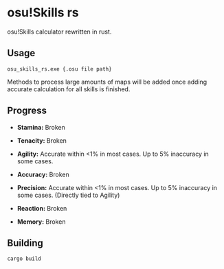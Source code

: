 # osu!Skills rs

osu!Skills calculator rewritten in rust.

## Usage

```
osu_skills_rs.exe {.osu file path}
```

Methods to process large amounts of maps will be added once adding accurate calculation for all skills is finished.

## Progress

- **Stamina:** Broken

- **Tenacity:** Broken

- **Agility:** Accurate within <1% in most cases. Up to 5% inaccuracy in some cases.

- **Accuracy:** Broken

- **Precision:** Accurate within <1% in most cases. Up to 5% inaccuracy in some cases. (Directly tied to Agility)

- **Reaction:** Broken

- **Memory:** Broken

## Building

```
cargo build
```